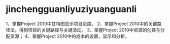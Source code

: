 # jinchengguanliyuziyuanguanli
1、掌握Project 2010中甘特图显示项目进度。
2、掌握Project 2010中的关键路径法，得到项目的关键路径与关键活动。
3、掌握Project 2010中资源的创建与分配资源；
4、掌握Project 2010中的成本的设置，显示和分析。
